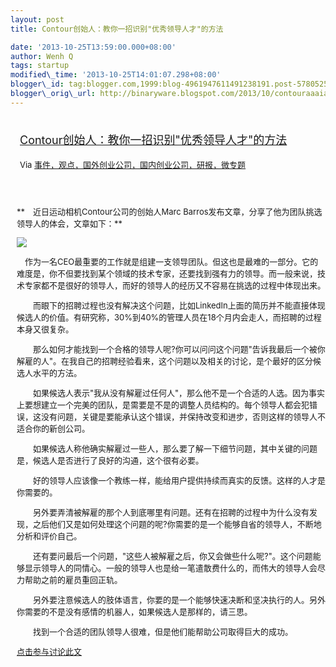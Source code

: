 ```yaml
--- 
layout: post 
title: Contour创始人：教你一招识别"优秀领导人才"的方法

date: '2013-10-25T13:59:00.000+08:00' 
author: Wenh Q
tags: startup
modified\_time: '2013-10-25T14:01:07.298+08:00' 
blogger\_id: tag:blogger.com,1999:blog-4961947611491238191.post-5780525024281889607
blogger\_orig\_url: http://binaryware.blogspot.com/2013/10/contouraaaiaaeaaaceaaac.html
---
```

<div style="margin: 10px; padding: 5px;">

<div style="font-size: 18px;">

[Contour创始人：教你一招识别"优秀领导人才"的方法](http://www.kuailiyu.com/article/5643.html)

</div>

<div style="font-size: 13px;">

Via
[事件，观点，国外创业公司，国内创业公司，研报，微专题](http://www.kuailiyu.com/)

</div>

</div>

<div style="font-size: 13px; padding: 15px 0 10px 10px;">

**　近日运动相机Contour公司的创始人Marc
Barros发布文章，分享了他为团队挑选领导人的体会，文章如下：**

![](http://www.kuailiyu.com/uploadfile/2013/1025/20131025103850719.jpg)

　作为一名CEO最重要的工作就是组建一支领导团队。但这也是最难的一部分。它的难度是，你不但要找到某个领域的技术专家，还要找到强有力的领导。而一般来说，技术专家都不是很好的领导人，而好的领导人的经历又不容易在挑选的过程中体现出来。

　　而眼下的招聘过程也没有解决这个问题，比如LinkedIn上面的简历并不能直接体现候选人的价值。有研究称，30%到40%的管理人员在18个月内会走人，而招聘的过程本身又很复杂。

　　那么如何才能找到一个合格的领导人呢?你可以问问这个问题"告诉我最后一个被你解雇的人"。在我自己的招聘经验看来，这个问题以及相关的讨论，是个最好的区分候选人水平的方法。

　　如果候选人表示"我从没有解雇过任何人"，那么他不是一个合适的人选。因为事实上要想建立一个完美的团队，是需要是不是的调整人员结构的。每个领导人都会犯错误，这没有问题，关键是要能承认这个错误，并保持改变和进步，否则这样的领导人不适合你的新创公司。

　　如果候选人称他确实解雇过一些人，那么要了解一下细节问题，其中关键的问题是，候选人是否进行了良好的沟通，这个很有必要。

　　好的领导人应该像一个教练一样，能给用户提供持续而真实的反馈。这样的人才是你需要的。

　　另外要弄清被解雇的那个人到底哪里有问题。还有在招聘的过程中为什么没有发现，之后他们又是如何处理这个问题的呢?你需要的是一个能够自省的领导人，不断地分析和评价自己。

　　还有要问最后一个问题，"这些人被解雇之后，你又会做些什么呢?"。这个问题能够显示领导人的同情心。一般的领导人也是给一笔遣散费什么的，而伟大的领导人会尽力帮助之前的雇员重回正轨。

　　另外要注意候选人的肢体语言，你要的是一个能够快速决断和坚决执行的人。另外你需要的不是没有感情的机器人，如果候选人是那样的，请三思。

　　找到一个合适的团队领导人很难，但是他们能帮助公司取得巨大的成功。

[点击参与讨论此文](http://www.kuailiyu.com/article/5643.html?utm_source=articletail&utm_medium=RSS#comments)

</div>
